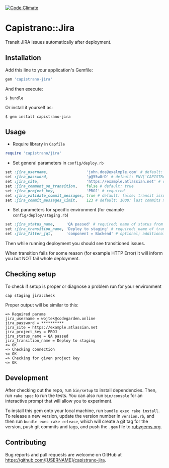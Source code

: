 [![Code Climate](https://codeclimate.com/github/wojw5/capistrano-jira/badges/gpa.svg)](https://codeclimate.com/github/wojw5/capistrano-jira)
# Capistrano::Jira

Transit JIRA issues automatically after deployment.

## Installation

Add this line to your application's Gemfile:

```ruby
gem 'capistrano-jira'
```

And then execute:

    $ bundle

Or install it yourself as:

    $ gem install capistrano-jira

## Usage

- Require library in `Capfile`
```ruby
require 'capistrano/jira'
```

- Set general parameters in `config/deploy.rb`
```ruby
set :jira_username,                 'john.doe@exalmple.com' # default: ENV['CAPISTRANO_JIRA_USERNAME']
set :jira_password,                 'p@55w0rD' # default: ENV['CAPISTRANO_JIRA_PASSWORD']
set :jira_site,                     'https://example.atlassian.net' # default: ENV['CAPISTRANO_JIRA_SITE']
set :jira_comment_on_transition,    false # default: true
set :jira_project_key,              'PROJ' # required
set :jira_validate_commit_messages, true # default: false; transit issues only if key found in commit messages
set :jira_commit_messages_limit,    123 # default: 1000; last commits messages lookup limit
```

- Set parameters for specific environment (for example `config/deploy/staging.rb`)
```ruby
set :jira_status_name,     'QA passed' # required; name of status from which issues should be transited
set :jira_transition_name, 'Deploy to staging' # required; name of transition that should be executed
set :jira_filter_jql,      'component = Backend' # optional; additional JQL filter to scope issues
```

Then while running deployment you should see transitioned issues.

When transition fails for some reason (for example HTTP Error) it will inform you but NOT fail whole deployment.

## Checking setup

To check if setup is proper or diagnose a problem run for your environment
```
cap staging jira:check
```

Proper output will be similar to this:
```
=> Required params
jira_username = wojtek@codegarden.online
jira_password = **********
jira_site = https://example.atlassian.net
jira_project_key = PROJ
jira_status_name = QA passed
jira_transition_name = Deploy to staging
<= OK
=> Checking connection
<= OK
=> Checking for given project key
<= OK
```
## Development

After checking out the repo, run `bin/setup` to install dependencies. Then, run `rake spec` to run the tests. You can also run `bin/console` for an interactive prompt that will allow you to experiment.

To install this gem onto your local machine, run `bundle exec rake install`. To release a new version, update the version number in `version.rb`, and then run `bundle exec rake release`, which will create a git tag for the version, push git commits and tags, and push the `.gem` file to [rubygems.org](https://rubygems.org).

## Contributing

Bug reports and pull requests are welcome on GitHub at https://github.com/[USERNAME]/capistrano-jira.
